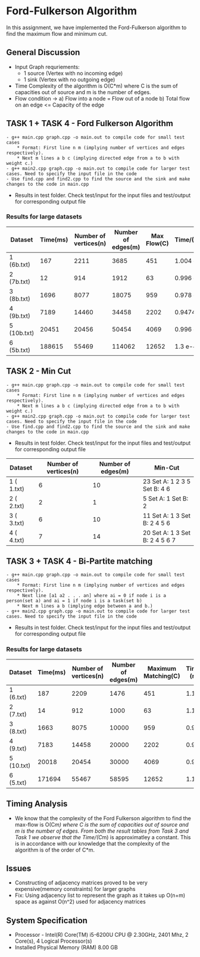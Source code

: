 # Ford-Fulkerson Algorithm
In this assignment, we have implemented the Ford-Fulkerson algorithm to find the maximum flow and minimum cut.

## General Discussion
- Input Graph requriements:
	* 1 source (Vertex with no incoming edge) 
	* 1 sink (Vertex with no outgoing edge)
- Time Complexity of the algorithm is O(C*m) where C is the sum of capacities out of source and m is the number of edges.
- Flow condition -> a) Flow into a node = Flow out of a node b) Total flow on an edge <= Capacity of the edge

## TASK 1 + TASK 4 - Ford Fulkerson Algorithm
```
- g++ main.cpp graph.cpp -o main.out to compile code for small test cases
	* Format: First line n m (implying number of vertices and edges respectively). 
	* Next m lines a b c (implying directed edge from a to b with weight c.)
- g++ main2.cpp graph.cpp -o main.out to compile code for larger test cases. Need to specify the input file in the code
- Use find.cpp and find2.cpp to find the source and the sink and make changes to the code in main.cpp

```
- Results in test folder. Check test/input for the input files and test/output for corresponding output file
### Results for large datasets

Dataset       |   Time(ms)  | Number of vertices(n) | Number of edges(m)|  Max Flow(C) | Time/(C*m)
--------------|-------------|-----------------------|-------------------|--------------|---------------
 1 (6b.txt)   |   167       |   2211                |   3685            |   451	       | 1.004 e-4
 2 (7b.txt)   |   12        |   914                 |   1912            |   63         | 0.996 e-4
 3 (8b.txt)   |   1696      |   8077                |   18075           |   959        | 0.978 e-4
 4 (9b.txt)   |   7189      |   14460               |   34458           |   2202       | 0.9474 e-4
 5 (10b.txt)  |   20451     |   20456               |   50454           |   4069       | 0.996 e-4
 6 (5b.txt)   |   188615    |   55469               |   114062          |   12652      | 1.3 e-4

## TASK 2 - Min Cut
```
- g++ main.cpp graph.cpp -o main.out to compile code for small test cases
	* Format: First line n m (implying number of vertices and edges respectively). 
	* Next m lines a b c (implying directed edge from a to b with weight c.)
- g++ main2.cpp graph.cpp -o main.out to compile code for larger test cases. Need to specify the input file in the code
- Use find.cpp and find2.cpp to find the source and the sink and make changes to the code in main.cpp

```
- Results in test folder. Check test/input for the input files and test/output for corresponding output file

Dataset       | Number of vertices(n) | Number of edges(m)|  Min-Cut 
--------------|-----------------------|-------------------|--------------------------------------------------------------
 1 ( 1.txt)   |   6                   |   10              |   23 Set A: 1 2 3 5 Set B: 4 6	       
 2 ( 2.txt)   |   2                   |   1               |   5 Set A: 1 Set B: 2         
 3 ( 3.txt)   |   6                   |   10              |   11 Set A: 1 3 Set B: 2 4 5 6        
 4 ( 4.txt)   |   7                   |   14              |   20 Set A: 1 3 Set B: 2 4 5 6 7             

## TASK 3 + TASK 4 - Bi-Partite matching
```
- g++ main.cpp graph.cpp -o main.out to compile code for small test cases
	* Format: First line n m (implying number of vertices and edges respectively). 
	* Next line [a1 a2 . . . an] where ai = 0 if node i is a person(set a) and ai = 1 if node i is a task(set b)
	* Next m lines a b (implying edge between a and b.)
- g++ main2.cpp graph.cpp -o main.out to compile code for larger test cases. Need to specify the input file in the code

```
- Results in test folder. Check test/input for the input files and test/output for corresponding output file
### Results for large datasets

Dataset       |   Time(ms)  | Number of vertices(n) | Number of edges(m) |Maximum Matching(C)| Time/(C*(n+m))
--------------|-------------|-----------------------|--------------------|-------------------|----------------
 1 (6.txt)    |   187       |   2209                |   1476             |   451             |   1.1 e-4
 2 (7.txt)    |   14        |   912                 |   1000             |   63              |   1.1 e-4
 3 (8.txt)    |   1663      |   8075                |   10000            |   959	     |   0.9 e-4
 4 (9.txt)    |   7183      |   14458               |   20000            |   2202            |   0.9 e-4
 5 (10.txt)   |   20018     |   20454               |   30000            |   4069            |   0.9 e-4
 6 (5.txt)    |   171694    |   55467               |   58595            |   12652           |   1.1 e-4

## Timing Analysis
- We know that the complexity of the Ford Fulkerson algorithm to find the max-flow is O(C*m) where C is the sum of capacities out of source and m is the number of edges. From both the result tables from Task 3 and Task 1 we observe that the Time/(C*m) is approximatley a constant. This is in accordance with our knowledge that the complexity of the algorithm is of the order of C*m. 

## Issues 
- Constructing of adjacency matrices proved to be very expensive(memory constraints) for larger graphs
- Fix: Using adjacency list to represent the graph as it takes up O(n+m) space as against O(n^2) used for adjacency matrices

## System Specification
- Processor - Intel(R) Core(TM) i5-6200U CPU @ 2.30GHz, 2401 Mhz, 2 Core(s), 4 Logical Processor(s)
- Installed Physical Memory (RAM)	8.00 GB






